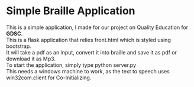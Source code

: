 # Simple Braille Application<br/>
This is a simple application, I made for our project on Quality Education for **GDSC**.<br /> This is a flask application that relies front.html which is styled using bootstrap.<br/> It will take a pdf as an input, convert it into braille and save it as pdf or download it as Mp3.<br>To start the application, simply type python server.py<br />This needs a windows machine to work, as the text to speech uses win32com.client for Co-Initializing.
